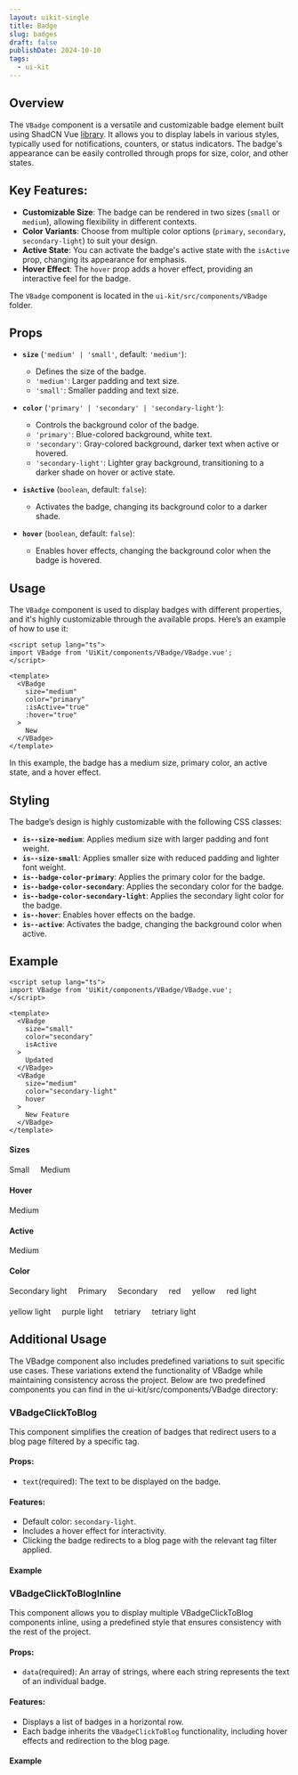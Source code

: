 ```yaml
---
layout: uikit-single
title: Badge
slug: badges
draft: false
publishDate: 2024-10-10
tags:
  - ui-kit
---
```


## Overview
The `VBadge` component is a versatile and customizable badge element built using ShadCN Vue [library](https://www.shadcn-vue.com/docs/components/badge.html). It allows you to display labels in various styles, typically used for notifications, counters, or status indicators. The badge's appearance can be easily controlled through props for size, color, and other states.

## Key Features:
- **Customizable Size**: The badge can be rendered in two sizes (`small` or `medium`), allowing flexibility in different contexts.
- **Color Variants**: Choose from multiple color options (`primary`, `secondary`, `secondary-light`) to suit your design.
- **Active State**: You can activate the badge's active state with the `isActive` prop, changing its appearance for emphasis.
- **Hover Effect**: The `hover` prop adds a hover effect, providing an interactive feel for the badge.
  
The `VBadge` component is located in the `ui-kit/src/components/VBadge` folder.


## Props
- **`size`** (`'medium' | 'small'`, default: `'medium'`): 
  - Defines the size of the badge.
  - `'medium'`: Larger padding and text size.
  - `'small'`: Smaller padding and text size.
  
- **`color`** (`'primary' | 'secondary' | 'secondary-light'`): 
  - Controls the background color of the badge.
  - `'primary'`: Blue-colored background, white text.
  - `'secondary'`: Gray-colored background, darker text when active or hovered.
  - `'secondary-light'`: Lighter gray background, transitioning to a darker shade on hover or active state.

- **`isActive`** (`boolean`, default: `false`): 
  - Activates the badge, changing its background color to a darker shade.

- **`hover`** (`boolean`, default: `false`): 
  - Enables hover effects, changing the background color when the badge is hovered.

## Usage
The `VBadge` component is used to display badges with different properties, and it's highly customizable through the available props. Here’s an example of how to use it:

```vue
<script setup lang="ts">
import VBadge from 'UiKit/components/VBadge/VBadge.vue';
</script>

<template>
  <VBadge
    size="medium"
    color="primary"
    :isActive="true"
    :hover="true"
  >
    New
  </VBadge>
</template>
```
In this example, the badge has a medium size, primary color, an active state, and a hover effect.

## Styling
The badge’s design is highly customizable with the following CSS classes:

- **`is--size-medium`**: Applies medium size with larger padding and font weight.
- **`is--size-small`**: Applies smaller size with reduced padding and lighter font weight.
- **`is--badge-color-primary`**: Applies the primary color for the badge.
- **`is--badge-color-secondary`**: Applies the secondary color for the badge.
- **`is--badge-color-secondary-light`**: Applies the secondary light color for the badge.
- **`is--hover`**: Enables hover effects on the badge.
- **`is--active`**: Activates the badge, changing the background color when active.

## Example
```vue
<script setup lang="ts">
import VBadge from 'UiKit/components/VBadge/VBadge.vue';
</script>

<template>
  <VBadge
    size="small"
    color="secondary"
    isActive
  >
    Updated
  </VBadge>
  <VBadge
    size="medium"
    color="secondary-light"
    hover
  >
    New Feature
  </VBadge>
</template>
```

#### Sizes
<script setup lang="ts">
import VBadge from 'UiKit/components/Base/VBadge/VBadge.vue';
import VBadgeClickToBlog from 'UiKit/components/VBadge/VBadgeClickToBlog.vue';
import VBadgeClickToBlogInline from 'UiKit/components/VBadge/VBadgeClickToBlogInline.vue';

const dataInline = ['badge1', 'badge2', 'badge3']
</script>

<div style="gap: 20px;display: flex;align-items: center;margin-bottom: 20px;">
  <VBadge
    size="small"
    color="secondary-light"
  >
    Small
  </VBadge>
  <VBadge
    size="medium"
    color="secondary-light"
  >
    Medium
  </VBadge>
</div>

#### Hover
<div style="gap: 20px;display: flex;align-items: center;margin-bottom: 20px;">
  <VBadge
    color="secondary-light"
    hover
  >
    Medium
  </VBadge>
</div>

#### Active
<div style="gap: 20px;display: flex;align-items: center;margin-bottom: 20px;">
  <VBadge
    color="secondary-light"
    is-active
  >
    Medium
  </VBadge>
</div>

#### Color 
<div style="gap: 20px;display: flex;align-items: center;margin-bottom: 20px;flex-wrap: wrap;">
  <VBadge
    color="secondary-light"
    hover
  >
    Secondary light
  </VBadge>
  <VBadge
    color="primary"
    hover
  >
    Primary
  </VBadge>
  <VBadge
    color="secondary"
    hover
  >
    Secondary
  </VBadge>
  <VBadge
    color="red"
    hover
  >
    red
  </VBadge>
  <VBadge
    color="yellow"
    hover
  >
    yellow
  </VBadge>
  <VBadge
    color="red-light"
    hover
  >
    red light
  </VBadge>
  <VBadge
    color="yellow-light"
    hover
  >
    yellow light
  </VBadge>
  <VBadge
    color="purple-light"
    hover
  >
    purple light
  </VBadge>
  <VBadge
    color="tetriary"
    hover
  >
    tetriary
  </VBadge>
  <VBadge
    color="tetriary-light"
    hover
  >
    tetriary light
  </VBadge>
</div>

## Additional Usage
The VBadge component also includes predefined variations to suit specific use cases. These variations extend the functionality of VBadge while maintaining consistency across the project. Below are two predefined components you can find in the ui-kit/src/components/VBadge directory:

### VBadgeClickToBlog
This component simplifies the creation of badges that redirect users to a blog page filtered by a specific tag.

#### Props:
- `text`(required): The text to be displayed on the badge.

#### Features:
- Default color: `secondary-light`.
- Includes a hover effect for interactivity.
- Clicking the badge redirects to a blog page with the relevant tag filter applied.

#### Example
<VBadgeClickToBlog
  text="Click to blog"
/>

### VBadgeClickToBlogInline
This component allows you to display multiple VBadgeClickToBlog components inline, using a predefined style that ensures consistency with the rest of the project.

#### Props:
- `data`(required): An array of strings, where each string represents the text of an individual badge.

#### Features:
- Displays a list of badges in a horizontal row.
- Each badge inherits the `VBadgeClickToBlog` functionality, including hover effects and redirection to the blog page.


#### Example
<VBadgeClickToBlogInline
  :data="dataInline"
/>
